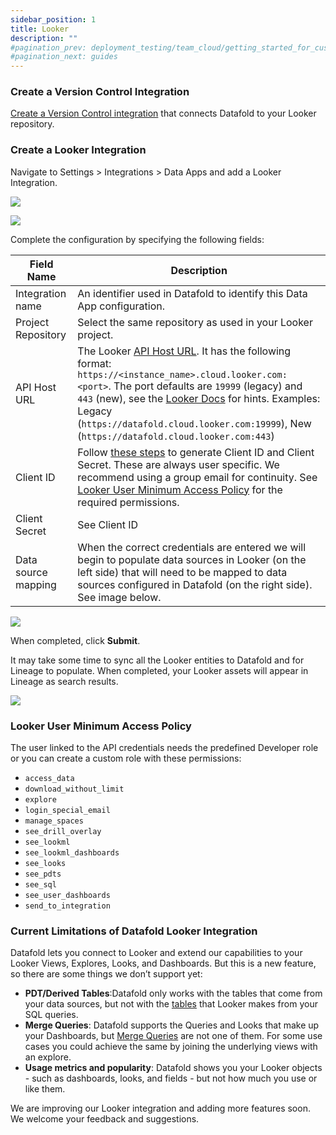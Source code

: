 ```yaml
---
sidebar_position: 1
title: Looker
description: ""
#pagination_prev: deployment_testing/team_cloud/getting_started_for_customers/dbt
#pagination_next: guides
---
```


### Create a Version Control Integration

[Create a Version Control integration](/integrations/code_repositories) that connects Datafold to your Looker repository.

### Create a Looker Integration

Navigate to Settings > Integrations > Data Apps and add a Looker Integration.

![](/img/data_apps_add_new_integration.png)

![](/img/looker_blank_integration_form.png)

Complete the configuration by specifying the following fields:

| Field Name | Description |
| ----------- | ----------- |
| Integration name | An identifier used in Datafold to identify this Data App configuration. |
| Project Repository | Select the same repository as used in your Looker project. |
| API Host URL | The Looker [API Host URL](https://cloud.google.com/looker/docs/admin-panel-platform-api#api_host_url). It has the following format: `https://<instance_name>.cloud.looker.com:<port>`. The port defaults are `19999` (legacy) and `443` (new), see the [Looker Docs](https://cloud.google.com/looker/docs/api-getting-started#looker_api_path_and_port) for hints. Examples: Legacy (`https://datafold.cloud.looker.com:19999`), New (`https://datafold.cloud.looker.com:443`) |
| Client ID | Follow [these steps](https://cloud.google.com/looker/docs/api-auth#authentication_with_an_sdk) to generate Client ID and Client Secret. These are always user specific. We recommend using a group email for continuity. See [Looker User Minimum Access Policy](looker.md#looker-user-minimum-access-policy) for the required permissions. |
| Client Secret | See Client ID |
| Data source mapping | When the correct credentials are entered we will begin to populate data sources in Looker (on the left side) that will need to be mapped to data sources configured in Datafold (on the right side). See image below. |

![](/img/looker_configuration.png)

When completed, click **Submit**.

It may take some time to sync all the Looker entities to Datafold and for Lineage to populate. When completed, your Looker assets will appear in Lineage as search results.

![](/img/looker_sync_results.png)

### Looker User Minimum Access Policy
The user linked to the API credentials needs the predefined Developer role or you can create a custom role with these permissions:

- `access_data`
- `download_without_limit`
- `explore`
- `login_special_email`
- `manage_spaces`
- `see_drill_overlay`
- `see_lookml`
- `see_lookml_dashboards`
- `see_looks`
- `see_pdts`
- `see_sql`
- `see_user_dashboards`
- `send_to_integration`

### Current Limitations of Datafold Looker Integration
Datafold lets you connect to Looker and extend our capabilities to your Looker Views, Explores, Looks, and Dashboards. But this is a new feature, so there are some things we don’t support yet:

* **PDT/Derived Tables**:Datafold only works with the tables that come from your data sources, but not with the [tables](https://cloud.google.com/looker/docs/derived-tables#important_considerations_for_implementing_persisted_tables) that Looker makes from your SQL queries.
* **Merge Queries**: Datafold supports the Queries and Looks that make up your Dashboards, but [Merge Queries](https://cloud.google.com/looker/docs/merged-results) are not one of them. For some use cases you could achieve the same by joining the underlying views with an explore.
* **Usage metrics and popularity**: Datafold shows you your Looker objects - such as dashboards, looks, and fields - but not how much you use or like them.

We are improving our Looker integration and adding more features soon. We welcome your feedback and suggestions.